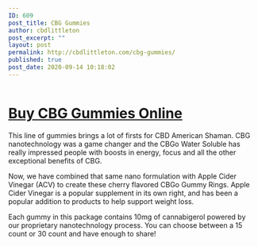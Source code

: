 ```yaml
---
ID: 609
post_title: CBG Gummies
author: cbdlittleton
post_excerpt: ""
layout: post
permalink: http://cbdlittleton.com/cbg-gummies/
published: true
post_date: 2020-09-14 10:18:02
---
```

<!-- wp:image {"id":610,"sizeSlug":"large"} -->
<figure class="wp-block-image size-large"><a href="https://cbdamericanshaman.com/littleton/cbg-gummies"><img src="https://cbdlittleton.com/wp-content/uploads/2020/09/cbg-gummies.jpg" alt="" class="wp-image-610"/></a></figure>
<!-- /wp:image -->

<!-- wp:heading {"level":1} -->
<h1><a href="https://cbdamericanshaman.com/littleton/cbg-gummies">Buy CBG Gummies Online</a></h1>
<!-- /wp:heading -->

<!-- wp:paragraph -->
<p>This line of gummies brings a lot of firsts for CBD American Shaman. CBG nanotechnology was a game changer and the CBGo Water Soluble has really impressed people with boosts in energy, focus and all the other exceptional benefits of CBG. </p>
<!-- /wp:paragraph -->

<!-- wp:paragraph -->
<p>Now, we have combined that same nano formulation with Apple Cider Vinegar (ACV) to create these cherry flavored CBGo Gummy Rings. Apple Cider Vinegar is a popular supplement in its own right, and has been a popular addition to products to help support weight loss. </p>
<!-- /wp:paragraph -->

<!-- wp:paragraph -->
<p>Each gummy in this package contains 10mg of cannabigerol powered by our proprietary nanotechnology process. You can choose between a 15 count or 30 count and have enough to share!</p>
<!-- /wp:paragraph -->